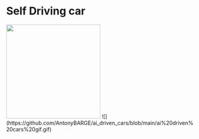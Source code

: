 # Self Driving car
<img src="https://github.com/AntonyBARGE/ai_driven_cars/blob/main/ai%20driven%20cars%20gif.gif" width="250" height="250"/>
![](https://github.com/AntonyBARGE/ai_driven_cars/blob/main/ai%20driven%20cars%20gif.gif)
